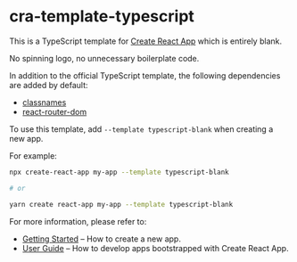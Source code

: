 # cra-template-typescript

This is a TypeScript template for [Create React App](https://github.com/facebook/create-react-app) which is entirely blank.

No spinning logo, no unnecessary boilerplate code.

In addition to the official TypeScript template, the following dependencies are added by default:

- [classnames](https://www.npmjs.com/package/classnames)
- [react-router-dom](https://www.npmjs.com/package/react-router-dom)

To use this template, add `--template typescript-blank` when creating a new app.

For example:

```sh
npx create-react-app my-app --template typescript-blank

# or

yarn create react-app my-app --template typescript-blank
```

For more information, please refer to:

- [Getting Started](https://create-react-app.dev/docs/getting-started) – How to create a new app.
- [User Guide](https://create-react-app.dev) – How to develop apps bootstrapped with Create React App.
